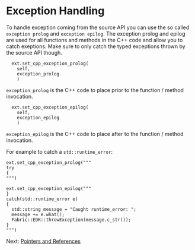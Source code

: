 # Exception Handling

To handle exception coming from the source API you can use the so called `exception prolog` and `exception epilog`. The exception prolog and epilog are used for all functions and methods in the C++ code and allow you to catch exeptions. Make sure to only catch the typed exceptions thrown by the source API though.

```
  ext.set_cpp_exception_prolog(
    self,
    exception_prolog
    )
```

`exception_prolog` is the C++ code to place prior to the function / method invocation.

```
  ext.set_cpp_exception_epilog(
    self,
    exception_epilog
    )
```

`exception_epilog` is the C++ code to place after to the function / method invocation.

For example to catch a `std::runtime_error`:

```
ext.set_cpp_exception_prolog("""
try
{
""")

ext.set_cpp_exception_epilog("""
}
catch(std::runtime_error e)
{
  std::string message = "Caught runtime_error: ";
  message += e.what();
  Fabric::EDK::throwException(message.c_str());
}
""")
```

Next: [Pointers and References](ptrs_refs.md)
